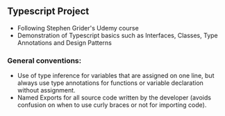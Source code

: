 ## Typescript Project

- Following Stephen Grider's Udemy course
- Demonstration of Typescript basics such as Interfaces, Classes, Type Annotations and Design Patterns

### General conventions:
- Use of type inference for variables that are assigned on one line, but always use type annotations for functions or variable declaration without assignment.
- Named Exports for all source code written by the developer (avoids confusion on when to use curly braces or not for importing code).